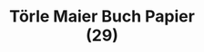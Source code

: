 ---
title: "Törle Maier Buch Papier



(29)"
url: /st-blasien/toerle-maier-buch-papier-29/
shop: Bücher
---